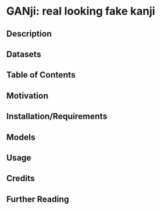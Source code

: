 # GANji: real looking fake kanji
## Description
## Datasets
## Table of Contents
## Motivation
## Installation/Requirements
## Models
## Usage
## Credits
## Further Reading
